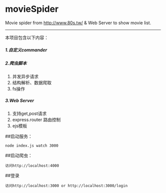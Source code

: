 # movieSpider
Movie spider from http://www.80s.tw/ &amp; Web Server to show movie list.

---

本项目包含以下内容：
##### 1.自定义commander

##### 2.爬虫脚本
 1) 并发异步请求
 2) 结构解析、数据爬取
 3) fs操作

##### 3.Web Server
 1) 支持get,post请求
 2) express.router 路由控制
 3) ejs模板

##启动服务：
```
node index.js watch 3000
```

##启动爬虫：
```
访问http://localhost:4000
```

##登录
```
访问http://localhost:3000 or http://localhost:3000/login
```
